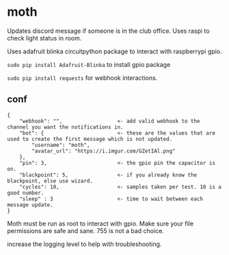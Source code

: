 # moth
Updates discord message if someone is in the club office.  Uses raspi to check light status in room.


Uses adafruit blinka circuitpython package to interact with raspberrypi gpio.

`sudo pip install Adafruit-Blinka` to install gpio package

`sudo pip install requests` for webhook interactions.

## conf

```
{
    "webhook": "",                  <- add valid webhook to the channel you want the notifications in.
    "bot": {                        <- these are the values that are used to create the first message which is not updated.
        "username": "moth",
        "avatar_url": "https://i.imgur.com/GZetIAl.png"
    },
    "pin": 3,                       <- the gpio pin the capacitor is on.
    "blackpoint": 5,                <- if you already know the blackpoint, else use wizard.
    "cycles": 10,                   <- samples taken per test. 10 is a good number.
    "sleep" : 3                     <- time to wait between each message update.
}
```


Moth must be run as root to interact with gpio.  Make sure your file permissions are safe and sane. 755 is not a bad choice.


increase the logging level to help with troubleshooting.